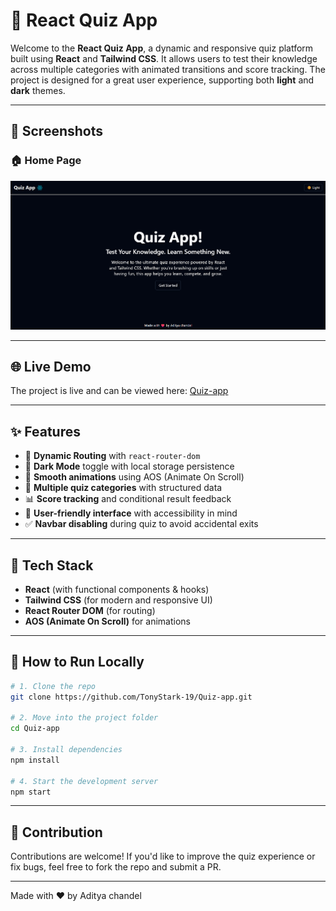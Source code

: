 # 🧠 React Quiz App

Welcome to the **React Quiz App**, a dynamic and responsive quiz platform built using **React** and **Tailwind CSS**. It allows users to test their knowledge across multiple categories with animated transitions and score tracking. The project is designed for a great user experience, supporting both **light** and **dark** themes.

---

## 📸 Screenshots

### 🏠 Home Page  
![Home Page](/public/images/image.png)

---

## 🌐 Live Demo  

The project is live and can be viewed here: [Quiz-app](https://quiz-app-drab-beta.vercel.app/)

---

## ✨ Features

- 🔄 **Dynamic Routing** with `react-router-dom`
- 🌙 **Dark Mode** toggle with local storage persistence
- 🎨 **Smooth animations** using AOS (Animate On Scroll)
- 🧩 **Multiple quiz categories** with structured data
- 📊 **Score tracking** and conditional result feedback
- 🧠 **User-friendly interface** with accessibility in mind
- ✅ **Navbar disabling** during quiz to avoid accidental exits

---

## 🧰 Tech Stack

- **React** (with functional components & hooks)
- **Tailwind CSS** (for modern and responsive UI)
- **React Router DOM** (for routing)
- **AOS (Animate On Scroll)** for animations

---

## 🧰 How to Run Locally

```bash
# 1. Clone the repo
git clone https://github.com/TonyStark-19/Quiz-app.git

# 2. Move into the project folder
cd Quiz-app

# 3. Install dependencies
npm install

# 4. Start the development server
npm start
```

---

## 🙌 Contribution

Contributions are welcome! If you'd like to improve the quiz experience or fix bugs, feel free to fork the repo and submit a PR.

---

Made with ❤️ by Aditya chandel
